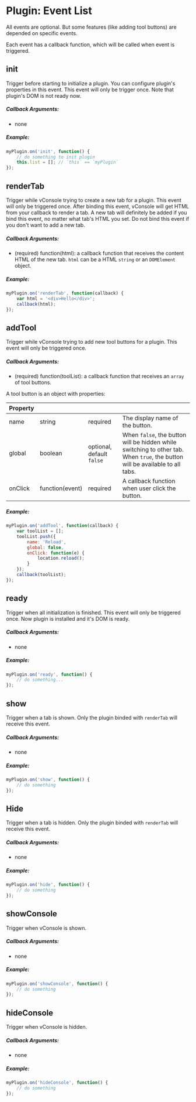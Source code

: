 Plugin: Event List
==============================

All events are optional. But some features (like adding tool buttons) are depended on specific events.

Each event has a callback function, which will be called when event is triggered.

## init
Trigger before starting to initialize a plugin. You can configure plugin's properties in this event. This event will only be trigger once.
Note that plugin's DOM is not ready now.

##### Callback Arguments:
- none

##### Example:
```javascript
myPlugin.on('init', function() {
	// do something to init plugin
	this.list = []; // `this` == `myPlugin`
});
```


## renderTab
Trigger while vConsole trying to create a new tab for a plugin. This event will only be triggered once.
After binding this event, vConsole will get HTML from your callback to render a tab. A new tab will definitely be added if you bind this event, no matter what tab's HTML you set. Do not bind this event if you don't want to add a new tab.

##### Callback Arguments:
- (required) function(html): a callback function that receives the content HTML of the new tab. `html` can be a HTML `string` or an `DOMElement` object.

##### Example:

```javascript
myPlugin.on('renderTab', function(callback) {
	var html = '<div>Hello</div>';
	callback(html);
});
```


## addTool
Trigger while vConsole trying to add new tool buttons for a plugin. This event will only be triggered once.

##### Callback Arguments:

- (required) function(toolList): a callback function that receives an `array` of tool buttons.

A tool button is an object with properties:

Property | | | |
------- | ------- | ------- | -------
name | string | required | The display name of the button.
global | boolean | optional, default `false` | When `false`, the button will be hidden while switching to other tab. When `true`, the button will be available to all tabs.
onClick | function(event) | required | A callback function when user click the button.

##### Example:

```javascript
myPlugin.on('addTool', function(callback) {
	var toolList = [];
	toolList.push({
		name: 'Reload',
		global: false,
		onClick: function(e) {
			location.reload();
		}
	});
	callback(toolList);
});
```


## ready

Trigger when all initialization is finished. This event will only be triggered once.
Now plugin is installed and it's DOM is ready.

##### Callback Arguments:

- none

##### Example:

```javascript
myPlugin.on('ready', function() {
	// do something...
});
```


## show

Trigger when a tab is shown. Only the plugin binded with `renderTab` will receive this event.

##### Callback Arguments:

- none

##### Example:

```javascript
myPlugin.on('show', function() {
	// do something
});
```


## Hide

Trigger when a tab is hidden. Only the plugin binded with `renderTab` will receive this event.

##### Callback Arguments:

- none

##### Example:

```javascript
myPlugin.on('hide', function() {
	// do something
});
```


## showConsole

Trigger when vConsole is shown.

##### Callback Arguments:

- none

##### Example:

```javascript
myPlugin.on('showConsole', function() {
	// do something
});
```


## hideConsole

Trigger when vConsole is hidden.

##### Callback Arguments:

- none

##### Example:

```javascript
myPlugin.on('hideConsole', function() {
	// do something
});
```




